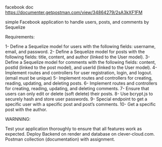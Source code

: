 
facebook doc
https://documenter.getpostman.com/view/34864279/2sA3kXF1FM

simple Facebook application to  handle users, posts, and comments by Sequelize

Requirements:

1- Define a Sequelize model for users with the following fields:
username, email, and password.
2- Define a Sequelize model for posts with the following fields:
title, content, and author (linked to the User model).
3- Define a Sequelize model for comments with the following
fields: content, postId (linked to the post model), and userId
(linked to the User model).
4- Implement routes and controllers for user registration, login,
and logout. (email must be unique)
5- Implement routes and controllers for creating, reading,
updating, and deleting posts.
6- Implement routes and controllers for creating, reading,
updating, and deleting comments.
7- Ensure that users can only edit or delete (soft delete) their
posts.
8- Use bcrypt.js to securely hash and store user passwords.
9- Special endpoint to get a specific user with a specific post and
post’s comments.
10- Get a specific post with the author.


WARNNING:

Test your application thoroughly to ensure that all features work as
expected.
Deploy Backend on render and database on clever-cloud.com.
Postman collection (documentation) with assignment.
